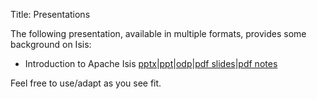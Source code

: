Title: Presentations

The following presentation, available in multiple formats, provides some background on Isis:

- Introduction to Apache Isis [pptx][1]|[ppt][2]|[odp][3]|[pdf slides][4]|[pdf notes][5]

Feel free to use/adapt as you see fit.

[1]: resources/presentations/IntroducingApacheIsis.pptx
[2]: resources/presentations/IntroducingApacheIsis.ppt
[3]: resources/presentations/IntroducingApacheIsis.odp
[4]: resources/presentations/IntroducingApacheIsis-slides.pdf
[5]: resources/presentations/IntroducingApacheIsis-notes.pdf
